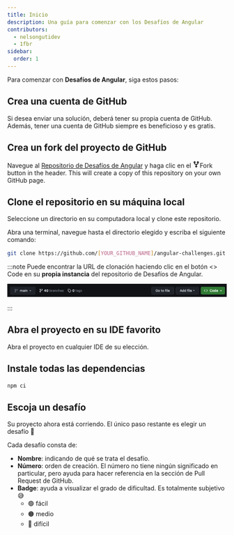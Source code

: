 ```yaml
---
title: Inicio
description: Una guía para comenzar con los Desafíos de Angular
contributors:
  - nelsongutidev
  - 1fbr
sidebar:
  order: 1
---
```


Para comenzar con <b>Desafíos de Angular</b>, siga estos pasos:

## Crea una cuenta de GitHub

Si desea enviar una solución, deberá tener su propia cuenta de GitHub. Además, tener una cuenta de GitHub siempre es beneficioso y es gratis.

## Crea un fork del proyecto de GitHub

Navegue al [Repositorio de Desafíos de Angular](https://github.com/tomalaforge/angular-challenges) y haga clic en el <span class="github-neutral-btn"> <svg aria-hidden="true" height="16" viewBox="0 0 16 16" version="1.1" width="16" data-view-component="true" class="octicon octicon-repo-forked mr-2">
<path d="M5 5.372v.878c0 .414.336.75.75.75h4.5a.75.75 0 0 0 .75-.75v-.878a2.25 2.25 0 1 1 1.5 0v.878a2.25 2.25 0 0 1-2.25 2.25h-1.5v2.128a2.251 2.251 0 1 1-1.5 0V8.5h-1.5A2.25 2.25 0 0 1 3.5 6.25v-.878a2.25 2.25 0 1 1 1.5 0ZM5 3.25a.75.75 0 1 0-1.5 0 .75.75 0 0 0 1.5 0Zm6.75.75a.75.75 0 1 0 0-1.5.75.75 0 0 0 0 1.5Zm-3 8.75a.75.75 0 1 0-1.5 0 .75.75 0 0 0 1.5 0Z"></path></svg>Fork</span> button in the header. This will create a copy of this repository on your own GitHub page.

## Clone el repositorio en su máquina local

Seleccione un directorio en su computadora local y clone este repositorio.

Abra una terminal, navegue hasta el directorio elegido y escriba el siguiente comando:

```bash
git clone https://github.com/[YOUR_GITHUB_NAME]/angular-challenges.git
```

:::note
Puede encontrar la URL de clonación haciendo clic en el botón <span class="github-success-btn"><> Code</span> en su <b>propia instancia</b> del repositorio de Desafíos de Angular.

![Header of GitHub workspace](../../../../assets/header-github.png)

:::

## Abra el proyecto en su IDE favorito

Abra el proyecto en cualquier IDE de su elección.

## Instale todas las dependencias

```bash
npm ci
```

## Escoja un desafío

Su proyecto ahora está corriendo. El único paso restante es elegir un desafío 🚀

Cada desafío consta de:

- <b>Nombre</b>: indicando de qué se trata el desafío.
- <b>Número</b>: orden de creación. El número no tiene ningún significado en particular, pero ayuda para hacer referencia en la sección de Pull Request de GitHub.
- <b>Badge</b>: ayuda a visualizar el grado de dificultad. Es totalmente subjetivo 😅
  - 🟢 fácil
  - 🟠 medio
  - 🔴 difícil
